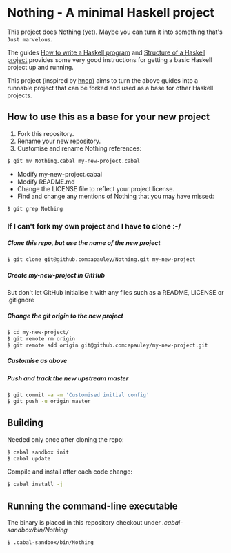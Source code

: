 # Nothing - A minimal Haskell project

This project does Nothing (yet).
Maybe you can turn it into something that's `Just marvelous`.

The guides [How to write a Haskell program][howtowrite] and [Structure of a Haskell project][howtostructure]
provides some very good instructions for getting a basic Haskell project up and running.

This project (inspired by [hnop][semantichnop]) aims to turn the above guides into a runnable project
that can be forked and used as a base for other Haskell projects.

## How to use this as a base for your new project

 1. Fork this repository.
 2. Rename your new repository.
 3. Customise and rename Nothing references:

```bash
$ git mv Nothing.cabal my-new-project.cabal
```

 * Modify my-new-project.cabal
 * Modify README.md
 * Change the LICENSE file to reflect your project license.
 * Find and change any mentions of Nothing that you may have missed:

```bash
$ git grep Nothing
```

### If I can't fork my own project and I have to clone :-/

##### Clone this repo, but use the name of the new project

```bash
$ git clone git@github.com:apauley/Nothing.git my-new-project
```

##### Create _my-new-project_ in GitHub

But don't let GitHub initialise it with any files such as a README, LICENSE or .gitignore

##### Change the git origin to the new project

```bash
$ cd my-new-project/
$ git remote rm origin
$ git remote add origin git@github.com:apauley/my-new-project.git
```

##### Customise as above

##### Push and track the new upstream master

```bash
$ git commit -a -m 'Customised initial config'
$ git push -u origin master
```

## Building

Needed only once after cloning the repo:

```bash
$ cabal sandbox init
$ cabal update
```

Compile and install after each code change:

```bash
$ cabal install -j
```

## Running the command-line executable

The binary is placed in this repository checkout under *.cabal-sandbox/bin/Nothing*

```
$ .cabal-sandbox/bin/Nothing
```

[howtowrite]:     https://wiki.haskell.org/How_to_write_a_Haskell_program "How to write a Haskell program"
[howtostructure]: https://wiki.haskell.org/Structure_of_a_Haskell_project "Structure of a Haskell project"
[semantichnop]:   http://semantic.org/hnop/ "hnop"
